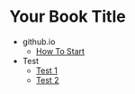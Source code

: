 # Your Book Title

- github.io
  * [How To Start](github.io/how-to-start.md)
- Test
  * [Test 1](test/test1.md)
  * [Test 2](test/test2.md)
